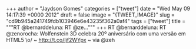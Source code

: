 
+++
author = "Jaydson Gomes"
categories = ["tweet"]
date = "Wed May 09 14:17:39 +0000 2012"
draft = false
image = "{TWEET_IMAGE}"
slug = "cd9b945a241749fdb103946e6e43235f362a0af4"
tags = ["tweet"]
title = """RT @bernarddeluna: RT @ze..."""
+++
RT @bernarddeluna: RT @zenorocha: Wolfenstein 3D celebra 20º aniversário com uma versão em HTML5 \o/ ~ http://t.co/Ijf2WYpx ~ via @zeh
